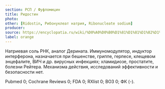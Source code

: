 ```yaml
---
section: РСП / Фуфломицин
title: Ридостин
photo:
other: [Ridostin, Рибонуклеат натрия, Ribonucleate sodium]
producer:
source: https://encyclopatia.ru/wiki/%D0%A0%D0%B0%D1%81%D1%81%D1%82%D1%80%D0%B5%D0%BB%D1%8C%D0%BD%D1%8B%D0%B9_%D1%81%D0%BF%D0%B8%D1%81%D0%BE%D0%BA_%D0%BF%D1%80%D0%B5%D0%BF%D0%B0%D1%80%D0%B0%D1%82%D0%BE%D0%B2
label: orange
---
```


Натриевая соль РНК, аналог Дерината. Иммуномодулятор, индуктор интерферона, назначается при бешенстве, гриппе, герпесе, клещевом энцефалите, ВИЧ и др. вирусных инфекциях; хламидиозе, простатите, болезни Рейтера. Механизма действия, исследований эффективности и безопасности нет.

Pubmed 0; Cochrane Reviews 0; FDA 0; RXlist 0; ВОЗ 0; ФК (-).
